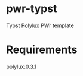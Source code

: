 # pwr-typst
Typst [Polylux](https://github.com/andreasKroepelin/polylux "Polylux github") PWr template

# Requirements
polylux:0.3.1
